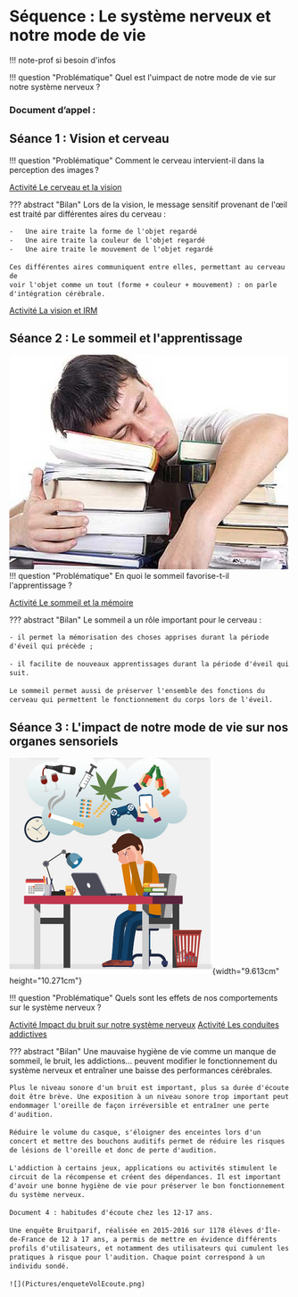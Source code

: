 # Séquence : Le système nerveux et notre mode de vie

!!! note-prof
    si besoin d'infos


!!! question "Problématique"
    Quel est l'uimpact de notre mode de vie sur notre système nerveux ? 

    
### Document d’appel :



## Séance 1 : Vision et cerveau

!!! question "Problématique"
    Comment le cerveau intervient-il dans la perception des images ?

[Activité Le cerveau et la vision](../cerveauVision)




??? abstract "Bilan"
    Lors de la vision, le message sensitif provenant de l'œil est traité par
    différentes aires du cerveau :

    -   Une aire traite la forme de l'objet regardé
    -   Une aire traite la couleur de l'objet regardé
    -   Une aire traite le mouvement de l'objet regardé

    Ces différentes aires communiquent entre elles, permettant au cerveau de
    voir l'objet comme un tout (forme + couleur + mouvement) : on parle
    d'intégration cérébrale.

[Activité La vision et IRM](../visionCheese)


## Séance 2 : Le sommeil et l'apprentissage

![](Pictures/illustrationSommeil.png)
!!! question "Problématique"
    En quoi le sommeil favorise-t-il l'apprentissage ?



[Activité Le sommeil et la mémoire](../sommeil)




??? abstract "Bilan"
    Le sommeil a un rôle important pour le cerveau :

    - il permet la mémorisation des choses apprises durant la période
    d'éveil qui précède ;

    - il facilite de nouveaux apprentissages durant la période d'éveil qui suit.

    Le sommeil permet aussi de préserver l'ensemble des fonctions du cerveau qui permettent le fonctionnement du corps lors de l'éveil.

## Séance 3 : L'impact de notre mode de vie sur nos organes sensoriels


![](Pictures/illustrationsImpactModesVieSN.png){width="9.613cm" height="10.271cm"}


!!! question "Problématique"
    Quels sont les effets de nos comportements sur le système nerveux ?



[Activité Impact du bruit sur notre système nerveux](../bruit)
[Activité Les conduites addictives](../addictions)



??? abstract "Bilan"
    Une mauvaise hygiène de vie comme un manque de sommeil, le bruit, les addictions... peuvent modifier le fonctionnement du système nerveux et     entraîner une baisse des performances cérébrales.

    Plus le niveau sonore d'un bruit est important, plus sa durée d'écoute doit être brève. Une exposition à un niveau sonore trop important peut endommager l'oreille de façon irréversible et entraîner une perte d'audition.

    Réduire le volume du casque, s'éloigner des enceintes lors d'un concert et mettre des bouchons auditifs permet de réduire les risques de lésions de l'oreille et donc de perte d'audition.

    L'addiction à certains jeux, applications ou activités stimulent le circuit de la récompense et créent des dépendances. Il est important d'avoir une bonne hygiène de vie pour préserver le bon fonctionnement du système nerveux.

    Document 4 : habitudes d'écoute chez les 12-17 ans.

    Une enquête Bruitparif, réalisée en 2015-2016 sur 1178 élèves d'Île-de-France de 12 à 17 ans, a permis de mettre en évidence différents profils d'utilisateurs, et notamment des utilisateurs qui cumulent les pratiques à risque pour l'audition. Chaque point correspond à un individu sondé.

    ![](Pictures/enqueteVolEcoute.png)

